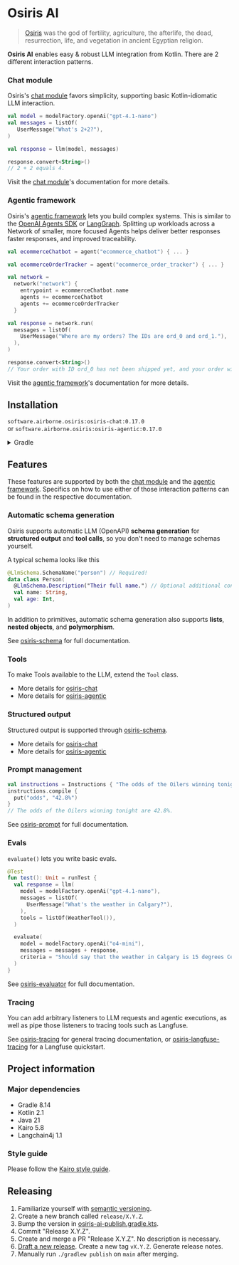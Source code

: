 # Osiris AI

> [Osiris](https://en.wikipedia.org/wiki/Osiris)
> was the god of fertility, agriculture, the afterlife, the dead, resurrection, life, and vegetation
> in ancient Egyptian religion.

**Osiris AI** enables easy & robust LLM integration from Kotlin.
There are 2 different interaction patterns.

### Chat module

Osiris's [chat module](./osiris-chat) favors simplicity,
supporting basic Kotlin-idiomatic LLM interaction.

```kotlin
val model = modelFactory.openAi("gpt-4.1-nano")
val messages = listOf(
   UserMessage("What's 2+2?"),
)

val response = llm(model, messages)

response.convert<String>()
// 2 + 2 equals 4.
```

Visit the [chat module](./osiris-chat)'s documentation for more details.

### Agentic framework

Osiris's [agentic framework](./osiris-agentic) lets you build complex systems.
This is similar to the [OpenAI Agents SDK](https://openai.github.io/openai-agents-python/)
or [LangGraph](https://langchain-ai.github.io/langgraph/).
Splitting up workloads across a Network of smaller, more focused Agents
helps deliver better responses faster responses, and improved traceability.

```kotlin
val ecommerceChatbot = agent("ecommerce_chatbot") { ... }

val ecommerceOrderTracker = agent("ecommerce_order_tracker") { ... }

val network =
  network("network") {
    entrypoint = ecommerceChatbot.name
    agents += ecommerceChatbot
    agents += ecommerceOrderTracker
  }

val response = network.run(
  messages = listOf(
    UserMessage("Where are my orders? The IDs are ord_0 and ord_1."),
  ),
)

response.convert<String>()
// Your order with ID ord_0 has not been shipped yet, and your order with ID ord_1 is currently in transit.
```

Visit the [agentic framework](./osiris-agentic)'s documentation for more details.

## Installation

`software.airborne.osiris:osiris-chat:0.17.0`\
or `software.airborne.osiris:osiris-agentic:0.17.0`

<details>

<summary>Gradle</summary>

```kotlin
plugins {
  id("com.google.cloud.artifactregistry.gradle-plugin")
}

repositories {
  maven {
    url = uri("artifactregistry://us-central1-maven.pkg.dev/airborne-software/maven")
  }
}

dependencies {
   /**
    * Include one of the following,
    * depending on whether you're using the chat module or the agentic framework.
    */
  implementation("software.airborne.osiris:osiris-chat:0.17.0")
   implementation("software.airborne.osiris:osiris-agentic:0.17.0")
}
```

</details>

## Features

These features are supported by both
the [chat module](./osiris-chat) and the [agentic framework](./osiris-agentic).
Specifics on how to use either of those interaction patterns can be found in the respective documentation.

### Automatic schema generation

Osiris supports automatic LLM (OpenAPI) **schema generation** for **structured output** and **tool calls**,
so you don't need to manage schemas yourself.

A typical schema looks like this

```kotlin
@LlmSchema.SchemaName("person") // Required!
data class Person(
  @LlmSchema.Description("Their full name.") // Optional additional context for the LLM.
  val name: String,
  val age: Int,
)
```

In addition to primitives,
automatic schema generation also supports
**lists**, **nested objects**, and **polymorphism**.

See [osiris-schema](./osiris-schema)
for full documentation.

### Tools

To make Tools available to the LLM,
extend the `Tool` class.

- More details for [osiris-chat](./osiris-chat/README.md#using-tools)
- More details for [osiris-agentic](./osiris-agentic/README.md#tool)

### Structured output

Structured output is supported through [osiris-schema](./osiris-schema).

- More details for [osiris-chat](./osiris-chat/README.md#structured-output)
- More details for [osiris-agentic](./osiris-agentic/README.md#structured-output)

### Prompt management

```kotlin
val instructions = Instructions { "The odds of the Oilers winning tonight are {{odds}}." }
instructions.compile {
  put("odds", "42.8%")
}
// The odds of the Oilers winning tonight are 42.8%.
```

See [osiris-prompt](./osiris-prompt)
for full documentation.

### Evals

`evaluate()` lets you write basic evals.

```kotlin
@Test
fun test(): Unit = runTest {
  val response = llm(
    model = modelFactory.openAi("gpt-4.1-nano"),
    messages = listOf(
      UserMessage("What's the weather in Calgary?"),
    ),
    tools = listOf(WeatherTool()),
  )

  evaluate(
    model = modelFactory.openAi("o4-mini"),
    messages = messages + response,
    criteria = "Should say that the weather in Calgary is 15 degrees Celsius and sunny.",
  )
}
```

See [osiris-evaluator](./osiris-evaluator)
for full documentation.

### Tracing

You can add arbitrary listeners to LLM requests and agentic executions,
as well as pipe those listeners to tracing tools such as Langfuse.

See [osiris-tracing](./osiris-tracing)
for general tracing documentation,
or [osiris-langfuse-tracing](./osiris-langfuse/tracing)
for a Langfuse quickstart.

## Project information

### Major dependencies

- Gradle 8.14
- Kotlin 2.1
- Java 21
- Kairo 5.8
- Langchain4j 1.1

### Style guide

Please follow the [Kairo style guide](https://github.com/hudson155/kairo/blob/main/docs/style-guide.md).

## Releasing

1. Familiarize yourself with [semantic versioning](https://semver.org/).
2. Create a new branch called `release/X.Y.Z`.
3. Bump the version in [osiris-ai-publish.gradle.kts](./buildSrc/src/main/kotlin/osiris-ai-publish.gradle.kts).
4. Commit "Release X.Y.Z".
5. Create and merge a PR "Release X.Y.Z". No description is necessary.
6. [Draft a new release](https://github.com/hudson155/osiris-ai/releases/new).
   Create a new tag `vX.Y.Z`. Generate release notes.
7. Manually run `./gradlew publish` on `main` after merging.
